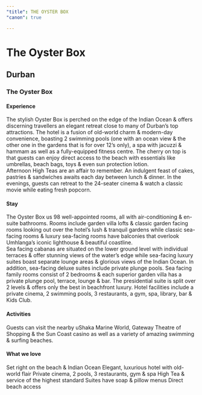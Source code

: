 ```yaml
---
"title": THE OYSTER BOX
"canon": true

---
```


# The Oyster Box
## Durban
### The Oyster Box

#### Experience
The stylish Oyster Box is perched on the edge of the Indian Ocean &amp; offers discerning travellers an elegant retreat close to many of Durban’s top attractions.
The hotel is a fusion of old-world charm &amp; modern-day convenience, boasting 2 swimming pools (one with an ocean view &amp; the other one in the gardens that is for over 12’s only), a spa with jacuzzi &amp; hammam as well as a fully-equipped fitness centre.
The cherry on top is that guests can enjoy direct access to the beach with essentials like umbrellas, beach bags, toys &amp; even sun protection lotion.  
Afternoon High Teas are an affair to remember.  An indulgent feast of cakes, pastries &amp; sandwiches awaits each day between lunch &amp; dinner.  In the evenings, guests can retreat to the 24-seater cinema &amp; watch a classic movie while eating fresh popcorn.

#### Stay
The Oyster Box us 98 well-appointed rooms, all with air-conditioning &amp; en-suite bathrooms.
Rooms include garden villa lofts &amp; classic garden facing rooms looking out over the hotel’s lush &amp; tranquil gardens while classic sea-facing rooms &amp; luxury sea-facing rooms have balconies that overlook Umhlanga’s iconic lighthouse &amp; beautiful coastline.  
Sea facing cabanas are situated on the lower ground level with individual terraces &amp; offer stunning views of the water’s edge while sea-facing luxury suites boast separate lounge areas &amp; glorious views of the Indian Ocean.  In addition, sea-facing deluxe suites include private plunge pools.
Sea facing family rooms consist of 2 bedrooms &amp; each superior garden villa has a private plunge pool, terrace, lounge &amp; bar.  The presidential suite is split over 2 levels &amp; offers only the best in beachfront luxury.
Hotel facilities include a private cinema, 2 swimming pools, 3 restaurants, a gym, spa, library, bar &amp; Kids Club.

#### Activities
Guests can visit the nearby uShaka Marine World, Gateway Theatre of Shopping &amp; the Sun Coast casino as well as a variety of amazing swimming &amp; surfing beaches.


#### What we love
Set right on the beach &amp; Indian Ocean
Elegant, luxurious hotel with old-world flair
Private cinema, 2 pools, 3 restaurants, gym &amp; spa
High Tea &amp; service of the highest standard
Suites have soap &amp; pillow menus
Direct beach access